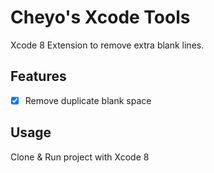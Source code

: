 # Cheyo's Xcode Tools
Xcode 8 Extension to remove extra blank lines. 

## Features
- [x] Remove duplicate blank space

## Usage
Clone & Run project with Xcode 8
